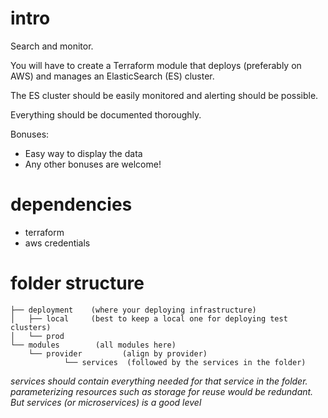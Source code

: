 # intro
Search and monitor.

You will have to create a Terraform module that deploys (preferably on AWS) and manages an ElasticSearch (ES) cluster.

The ES cluster should be easily monitored and alerting should be possible.

Everything should be documented thoroughly.

Bonuses:
  - Easy way to display the data
  - Any other bonuses are welcome!

# dependencies
- terraform
- aws credentials

# folder structure
```
├── deployment    (where your deploying infrastructure) 
│   ├── local     (best to keep a local one for deploying test clusters)
│   └── prod
└── modules        (all modules here)
    └── provider         (align by provider)
            └── services  (followed by the services in the folder)
```

*services should contain everything needed for that service in the folder.  parameterizing resources such as storage for reuse would be redundant.  But services (or microservices) is a good level*